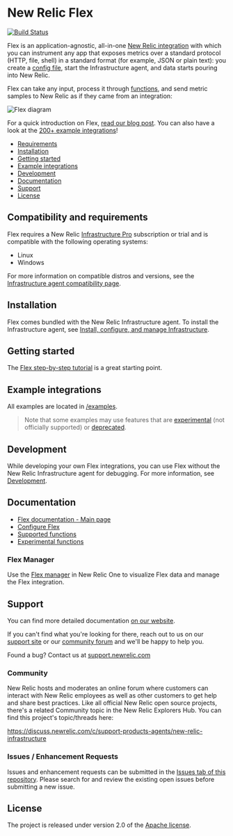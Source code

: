 # New Relic Flex

[![Build Status](https://travis-ci.org/newrelic/nri-flex.svg?branch=master)](https://travis-ci.com/newrelic/nri-flex)

Flex is an application-agnostic, all-in-one [New Relic integration](https://docs.newrelic.com/docs/integrations) with which you can instrument any app that exposes metrics over a standard protocol (HTTP, file, shell) in a standard format (for example, JSON or plain text): you create a [config file](/docs/basics/configure.md), start the Infrastructure agent, and data starts pouring into New Relic.

Flex can take any input, process it through [functions](/docs/basics/functions.md), and send metric samples to New Relic as if they came from an integration:

![Flex diagram](https://newrelic-wpengine.netdna-ssl.com/wp-content/uploads/flex_diagram.jpg)

For a quick introduction on Flex, [read our blog post](https://blog.newrelic.com/product-news/how-to-use-new-relic-flex/). You can also have a look at the [200+ example integrations](#example-integrations)!

  - [Requirements](#requirements)
  - [Installation](#installation)
  - [Getting started](#getting-started)
  - [Example integrations](#example-integrations)
  - [Development](#development)
  - [Documentation](#documentation)
  - [Support](#support)
  - [License](#license)

## Compatibility and requirements

Flex requires a New Relic [Infrastructure Pro](https://newrelic.com/infrastructure/pricing) subscription or trial and is compatible with the following operating systems:

- Linux
- Windows

For more information on compatible distros and versions, see the [Infrastructure agent compatibility page](https://docs.newrelic.com/docs/infrastructure/new-relic-infrastructure/getting-started/compatibility-requirements-new-relic-infrastructure).

## Installation

Flex comes bundled with the New Relic Infrastructure agent. To install the Infrastructure agent, see [Install, configure, and manage Infrastructure](https://docs.newrelic.com/docs/infrastructure/install-configure-manage-infrastructure).

## Getting started

The [Flex step-by-step tutorial](./docs/basic-tutorial.md) is a great starting point.

## Example integrations

All examples are located in [/examples](https://github.com/newrelic/nri-flex/tree/master/examples).

> Note that some examples may use features that are [experimental](https://github.com/newrelic/nri-flex/tree/master/docs/experimental) (not officially supported) or [deprecated](https://github.com/newrelic/nri-flex/tree/master/docs/experimental).

## Development

While developing your own Flex integrations, you can use Flex without the New Relic Infrastructure agent for debugging. For more information, see [Development](/docs/development.md).

## Documentation

- [Flex documentation - Main page](https://github.com/newrelic/nri-flex/tree/master/docs/README.md)
- [Configure Flex](https://github.com/newrelic/nri-flex/tree/master/docs/basics/configure.md)
- [Supported functions](https://github.com/newrelic/nri-flex/tree/master/docs/basics/functions.md)
- [Experimental functions](https://github.com/newrelic/nri-flex/tree/master/docs/experimental/functions.md)

### Flex Manager

Use the [Flex manager](https://github.com/newrelic/nr1-flex-manager) in New Relic One to visualize Flex data and manage the Flex integration.

## Support

You can find more detailed documentation [on our website](http://newrelic.com/docs).

If you can't find what you're looking for there, reach out to us on our [support site](http://support.newrelic.com/) or our [community forum](http://forum.newrelic.com) and we'll be happy to help you.

Found a bug? Contact us at [support.newrelic.com](http://support.newrelic.com/)

### Community

New Relic hosts and moderates an online forum where customers can interact with New Relic employees as well as other customers to get help and share best practices. Like all official New Relic open source projects, there's a related Community topic in the New Relic Explorers Hub. You can find this project's topic/threads here:

https://discuss.newrelic.com/c/support-products-agents/new-relic-infrastructure

### Issues / Enhancement Requests

Issues and enhancement requests can be submitted in the [Issues tab of this repository](../../issues). Please search for and review the existing open issues before submitting a new issue.

## License

The project is released under version 2.0 of the [Apache license](http://www.apache.org/licenses/LICENSE-2.0).
